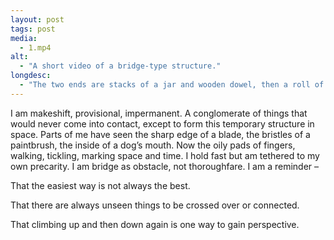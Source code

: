 ```yaml
---
layout: post
tags: post
media:
  - 1.mp4
alt:
  - "A short video of a bridge-type structure."
longdesc:
  - "The two ends are stacks of a jar and wooden dowel, then a roll of gaffa tape, another jar and a dog toy. A painted aluminium sheet is laid horizontally across them. A hand appears and two fingers walk carefully across the sheet. They jump off the other end and scurry out of frame."
---
```

I am makeshift, provisional, impermanent. A conglomerate of things that would never come into contact, except to form this temporary structure in space. Parts of me have seen the sharp edge of a blade, the bristles of a paintbrush, the inside of a dog’s mouth. Now the oily pads of fingers, walking, tickling, marking space and time. I hold fast but am tethered to my own precarity. I am bridge as obstacle, not thoroughfare. I am a reminder –

That the easiest way is not always the best.

That there are always unseen things to be crossed over or connected.

That climbing up and then down again is one way to gain perspective.
